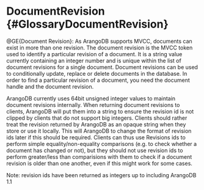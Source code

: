 DocumentRevision {#GlossaryDocumentRevision}
============================================

@GE{Document Revision}: As ArangoDB supports MVCC, documents can exist
in more than one revision.  The document revision is the MVCC token
used to identify a particular revision of a document. It is a string
value currently containing an integer number and is unique within the 
list of document revisions for a single document. 
Document revisions can be used to conditionally update, replace or
delete documents in the database. In order to find a particular
revision of a document, you need the document handle and the document
revision.

ArangoDB currently uses 64bit unsigned integer values to maintain
document revisions internally. When returning document revisions to 
clients, ArangoDB will put them into a string to ensure the revision id
is not clipped by clients that do not support big integers.
Clients should rather treat the revision returned by ArangoDB as an 
opaque string when they store or use it locally. This will ArangoDB to
change the format of revision ids later if this should be required.
Clients can thus use Revisions ids to perform simple equality/non-equality 
comparisons (e.g. to check whether a document has changed or not), but 
they should not use revision ids to perform greater/less than comparisions
with them to check if a document revision is older than one another,
even if this might work for some cases. 

Note: revision ids have been returned as integers up to including 
ArangoDB 1.1
